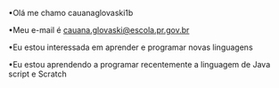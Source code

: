 •Olá me chamo cauanaglovaski1b

•Meu e-mail é cauana.glovaski@escola.pr.gov.br

•Eu estou interessada em aprender e programar novas linguagens

•Eu estou aprendendo a programar recentemente a linguagem de Java script e Scratch

<!---
cauanaglovaski1b/cauanaglovaski1b
